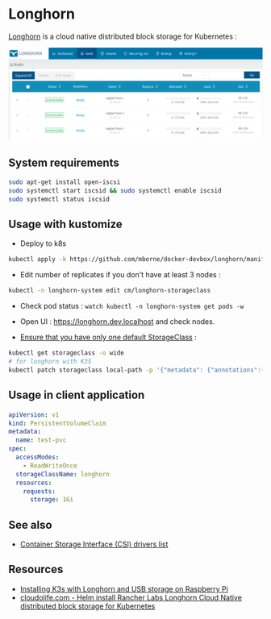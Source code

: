# Longhorn

[Longhorn](https://longhorn.io/) is a cloud native distributed block storage for Kubernetes :


![Longhorn nodes](img/longhorn-nodes.png)


## System requirements

```bash
sudo apt-get install open-iscsi
sudo systemctl start iscsid && sudo systemctl enable iscsid
sudo systemctl status iscsid
```

## Usage with kustomize

* Deploy to k8s

```bash
kubectl apply -k https://github.com/mborne/docker-devbox/longhorn/manifest
```

* Edit number of replicates if you don't have at least 3 nodes :

```bash
kubectl -n longhorn-system edit cm/longhorn-storageclass
```

* Check pod status : `watch kubectl -n longhorn-system get pods -w`

* Open UI : https://longhorn.dev.localhost and check nodes.

* [Ensure that you have only one default StorageClass](https://kubernetes.io/docs/tasks/administer-cluster/change-default-storage-class/#changing-the-default-storageclass) :

```bash
kubectl get storageclass -o wide
# for longhorn with K3S
kubectl patch storageclass local-path -p '{"metadata": {"annotations":{"storageclass.kubernetes.io/is-default-class":"false"}}}'
```

## Usage in client application

```yaml
apiVersion: v1
kind: PersistentVolumeClaim
metadata:
  name: test-pvc
spec:
  accessModes:
    - ReadWriteOnce
  storageClassName: longhorn
  resources:
    requests:
      storage: 1Gi
```

## See also

* [Container Storage Interface (CSI) drivers list](https://kubernetes-csi.github.io/docs/drivers.html)

## Resources

* [Installing K3s with Longhorn and USB storage on Raspberry Pi](https://www.jericdy.com/blog/installing-k3s-with-longhorn-and-usb-storage-on-raspberry-pi)
* [cloudolife.com - Helm install Rancher Labs Longhorn Cloud Native distributed block storage for Kubernetes](https://cloudolife.com/2020/10/03/Kubernetes-K8S/Helm/Helm-install-Rancher-Labs-Longhorn-Cloud-Native-distributed-block-storage-for-Kubernetes-K8S/)
